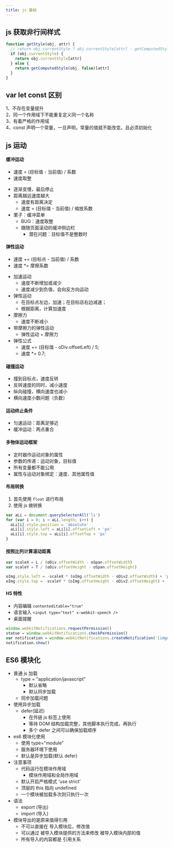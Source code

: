 ```yaml
---
title: js 基础
---
```


## js 获取非行间样式

```javascript
function getStyle(obj, attr) {
  // return obj.currentStyle ? obj.currentStyle[attr] : getComputedStyle(obj, false)[attr];
  if (obj.currentStyle) {
    return obj.currentStyle[attr]
  } else {
    return getComputedStyle(obj, false)[attr]
  }
}
```

## var let const 区别

1、不存在变量提升<br>
2、同一个作用域下不能重复定义同一个名称<br>
3、有着严格的作用域<br>
4、const 声明一个常量，一旦声明，常量的值就不能改变。且必须初始化<br>

## js 运动

#### 缓冲运动

- 速度 = (目标值 - 当前值) / 系数
- 速度取整

* 逐渐变慢，最后停止
* 距离越远速度越大
  - 速度有距离决定
  - 速度 = (目标值 - 当前值) / 缩放系数
* 栗子：缓冲菜单
  - BUG：速度取整
  - 跟随页面滚动的缓冲侧边栏
    - 潜在问题：目标值不是整数时

#### 弹性运动

- 速度 += (目标点 - 当前值) / 系数
- 速度 \*= 摩擦系数

* 加速运动
  - 速度不断增加或减少
  - 速度减少到负值，会向反方向运动
* 弹性运动
  - 在目标点左边，加速；在目标店右边减速；
  - 根据距离，计算加速度
* 摩擦力
  - 速度不断减小
* 带摩擦力的弹性运动
  - 弹性运动 + 摩擦力
* 弹性公式
  - 速度 += (目标值 - oDiv.offsetLeft) / 5;
  - 速度 \*= 0.7;

#### 碰撞运动

- 撞到目标点，速度反转
- 反转速度的同时，减小速度
- 纵向碰撞，横向速度也减小
- 横向速度小数问题（负数）

#### 运动终止条件

- 匀速运动：距离足够近
- 缓冲运动：两点重合

#### 多物体运动框架

- 定时器作运动对象的属性
- 参数的传递：运动对象，目标值
- 所有变量都不能公用
- 属性与运动对象绑定：速度、其他属性值

#### 布局转换

1. 首先使用 `float` 进行布局
2. 使用 js 做转换

```javascript
var aLi = document.querySelecterAll('li')
for (var i = 0; i < aLi.length; i++) {
  aLi[i].style.position = 'absolute'
  aLi[i].style.left = aLi[i].offsetLeft + 'px'
  aLi[i].style.top = aLi[i].offsetTop + 'px'
}
```

#### 按照比列计算滚动距离

```javascript
var scaleX = L / (oDiv.offsetWidth - oSpan.offsetWidth)
var scaleY = T / (oDiv.offsetHeight - oSpan.offsetHeight)

oImg.style.left = -scaleX * (oImg.offsetWidth - oDiv2.offsetWidth) + 'px'
oImg.style.top = -scaleY * (oImg.offsetHeight - oDiv2.offsetHeight) + 'px'
```

#### H5 特性

- 内容编辑 `contenteditable="true"`
- 语言输入 `<input type="text" x-webkit-speech />`
- 桌面提醒

```javascript
window.webkitNotifications.requestPermission()
statue = window.webkitNotifications.checkPermission()
var notification = window.webkitNotifications.createNotification('[imgurl]', 'Title', 'Body')
notification.show()
```

## ES6 模块化

- 普通 js 加载
  - type = "application/javascript"
    - 默认省略
    - 默认同步加载
  - 同步加载问题
- 使用异步加载
  - defer(延迟)
    - 在外链 js 标签上使用
    - 等待 DOM 结构加载完整，其他脚本执行完成，再执行
    - 多个 defer 之间可以确保加载顺序
- es6 模块化使用
  - 使用 type="module"
  - 服务器环境下使用
  - 默认是异步加载(默认 defer)
- 注意事项
  - 代码运行在模块作用域
    - 模块作用域和全局作用域
  - 默认开启严格模式 'use strict'
  - 顶层的 this 指向 undefined
  - 一个模块被加载多次则只执行一次
- 语法
  - export (导出)
  - import (导入)
- 模块导出的是原来值得引用
  - 不可以直接在 导入模块后，修改值
  - 可以通过 被导入模块提供的方法来修改 被导入模块内部的值
  - 所有导入的内容都是 引用关系
